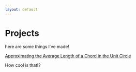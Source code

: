 ```yaml
---
layout: default
---
```


# Projects

here are some things I've made!

[Approximating the Average Length of a Chord in the Unit Circle](https://github.com/MilesMoran/Small-Projects/tree/master/Chord%20Length)

<script src="{{ base.url | prepend: site.url }}/assets/p5.min.js"></script>
<script src="{{ base.url | prepend: site.url }}/assets/chord.js"></script>

How cool is that!?